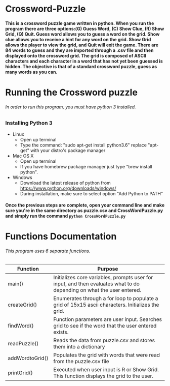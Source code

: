 # Crossword-Puzzle
#### This is a crossword puzzle game written in python. When you run the program there are three options:(G) Guess Word, (C) Show Clue, (R) Show Grid, (Q) Quit. Guess word allows you to guess a word on the grid. Show clue allows you to receive a hint for any word on the grid. Show Grid allows the player to view the grid, and Quit will exit the game. There are 84 words to guess and they are imported through a .csv file and then displayed onto the crossword grid. The grid is composed of ASCII characters and each character in a word that has not yet been guessed is hidden. The objective is that of a standard crossword puzzle, guess as many words as you can. 

# Running the Crossword puzzle

###### *In order to run this program, you must have python 3 installed.*

### Installing Python 3
* Linux
  * Open up terminal 
  * Type the command: "sudo apt-get install python3.6" replace "apt-get" with your distro's package manager
* Mac OS X 
  * Open up terminal
  * If you have homebrew package manager just type "brew install python".
* Windows
  * Download the latest release of python from https://www.python.org/downloads/windows/
  * During installation, make sure to select option "Add Python to PATH"

#### Once the previous steps are complete, open your command line and make sure you're in the same directory as puzzle.csv and CrossWordPuzzle.py and simply run the command `python CrossWordPuzzle.py`

# Functions Documentation
###### *This program uses 6 separate functions.*
Function | Purpose
------------ | -------------
main() | Initializes core variables, prompts user for input, and then evaluates what to do depending on what the user entered.
createGrid() | Enumerates through a for loop to populate a grid of 15x15 ascii characters. Initializes the grid.
findWord() | Function parameters are user input. Searches grid to see if the word that the user entered exists.
readPuzzle() | Reads the data from puzzle.csv and stores them into a dictionary 
addWordtoGrid() | Populates the grid with words that were read from the puzzle.csv file
printGrid() | Executed when user input is R or Show Grid. This function displays the grid to the user.
